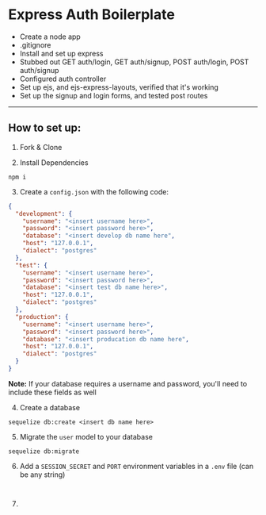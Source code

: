 # Express Auth Boilerplate

* Create a node app
* .gitignore
* Install and set up express
* Stubbed out GET auth/login, GET auth/signup, POST auth/login, POST auth/signup
* Configured auth controller
* Set up ejs, and ejs-express-layouts, verified that it's working
* Set up the signup and login forms, and tested post routes
-------
## How to set up:

1. Fork & Clone

2. Install Dependencies
```
npm i

```
3. Create a `config.json` with the following code: 

```json
{
  "development": {
    "username": "<insert username here>",
    "password": "<insert password here>",
    "database": "<insert develop db name here",
    "host": "127.0.0.1",
    "dialect": "postgres"
  },
  "test": {
    "username": "<insert username here>",
    "password": "<insert password here>",
    "database": "<insert test db name here>",
    "host": "127.0.0.1",
    "dialect": "postgres"
  },
  "production": {
    "username": "<insert username here>",
    "password": "<insert password here>",
    "database": "<insert producation db name here",
    "host": "127.0.0.1",
    "dialect": "postgres"
  }
}
```
**Note:** If your database requires a username and password, you'll need to include these fields as well


4. Create a database
```
sequelize db:create <insert db name here>

```

5. Migrate the `user` model to your database
```
sequelize db:migrate

```

6. Add a `SESSION_SECRET` and `PORT` environment variables in a `.env` file (can be any string)

```


```
7. 
